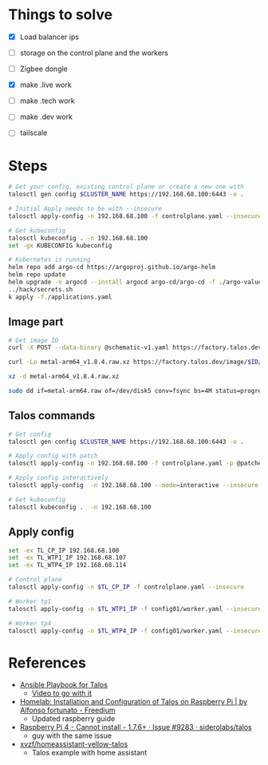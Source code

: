 # Things to solve

- [x] Load balancer ips
- [ ] storage on the control plane and the workers
- [ ] Zigbee dongle
- [x] make .live work
- [ ] make .tech work
- [ ] make .dev work

- [ ] tailscale

# Steps

```bash
# Get your config, existing control plane or create a new one with
talosctl gen config $CLUSTER_NAME https://192.168.68.100:6443 -o .

# Initial Apply needs to be with --insecure
talosctl apply-config -n 192.168.68.100 -f controlplane.yaml --insecure 

# Get kubeconfig
talosctl kubeconfig . -n 192.168.68.100
set -gx KUBECONFIG kubeconfig

# Kubernetes is running
helm repo add argo-cd https://argoproj.github.io/argo-helm
helm repo update
helm upgrade -n argocd --install argocd argo-cd/argo-cd -f ./argo-values.yaml --wait --create-namespace --atomic
../hack/secrets.sh
k apply -f./applications.yaml
```

## Image part

```bash
# Get image ID
curl -X POST --data-binary @schematic-v1.yaml https://factory.talos.dev/schematics

curl -Lo metal-arm64_v1.8.4.raw.xz https://factory.talos.dev/image/$ID/v1.8.4/metal-arm64.raw.xz

xz -d metal-arm64_v1.8.4.raw.xz

sudo dd if=metal-arm64.raw of=/dev/disk5 conv=fsync bs=4M status=progress
```


## Talos commands
```bash
# Get config
talosctl gen config $CLUSTER_NAME https://192.168.68.100:6443 -o .

# Apply config with patch
talosctl apply-config -n 192.168.68.100 -f controlplane.yaml -p @patches.yaml --insecure 

# Apply config interactively
talosctl apply-config  -n 192.168.68.100 --mode=interactive --insecure

# Get kubeconfig
talosctl kubeconfig .  -n 192.168.68.100
```

## Apply config

```bash
set -ex TL_CP_IP 192.168.68.100
set -ex TL_WTP1_IP 192.168.68.107
set -ex TL_WTP4_IP 192.168.68.114

# Control plane
talosctl apply-config -n $TL_CP_IP -f controlplane.yaml --insecure

# Worker tp1
talosctl apply-config -n $TL_WTP1_IP -f config01/worker.yaml --insecure

# Worker tp4
talosctl apply-config -n $TL_WTP4_IP -f config01/worker.yaml --insecure
```

# References

- [Ansible Playbook for Talos](https://github.com/JamesTurland/JimsGarage/tree/main/Ansible/Playbooks/Talos)
    - [Video to go with it](https://www.youtube.com/watch?v=TP8hVq1lCxM)
- [Homelab: Installation and Configuration of Talos on Raspberry Pi | by Alfonso fortunato - Freedium](https://freedium.cfd/https://medium.com/@alfor93/homelab-installation-and-configuration-of-talos-on-raspberry-pi-dee256527b9f)
    - Updated raspberry guide
- [Raspberry Pi 4 - Cannot install - 1.7.6+ · Issue #9283 · siderolabs/talos](https://github.com/siderolabs/talos/issues/9283) 
	- guy with the same issue
- [xvzf/homeassistant-yellow-talos](https://github.com/xvzf/homeassistant-yellow-talos/blob/main/README.md?plain=1)
	- Talos example with home assistant
